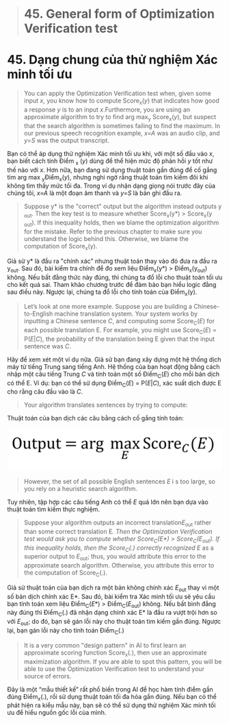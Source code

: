 > # 45. General form of Optimization Verification test

 # 45. Dạng chung của thử nghiệm Xác minh tối ưu


> You can apply the Optimization Verification test when, given some input ​*x​*, you know how to compute Score​<sub>x</sub>​(*y​*) that indicates how good a response ​*y​* is to an input ​*x*.​ Furthermore, you are using an approximate algorithm to try to find arg max​<sub>y</sub>​ Score​<sub>x</sub>​(*y​*), but suspect that the search algorithm is sometimes failing to find the maximum. In our previous speech recognition example, ​*x=A​* was an audio clip, and ​*y=S​* was the output transcript.

Bạn có thể áp dụng thử nghiệm Xác minh tối ưu khi, với một số đầu vào *x*, bạn biết cách tính Điểm <sub>x</sub> (*y*) dùng để thể hiện mức độ phản hồi *y* tốt như thế nào với *x*. Hơn nữa, bạn đang sử dụng thuật toán gần đúng để cố gắng tìm arg max <sub>y</sub>Điểm<sub>x</sub>(*y*), nhưng nghi ngờ rằng thuật toán tìm kiếm đôi khi không tìm thấy mức tối đa. Trong ví dụ nhận dạng giọng nói trước đây của chúng tôi, *x=A* là một đoạn âm thanh và *y=S* là bản ghi đầu ra.


> Suppose y* is the "correct" output but the algorithm instead outputs y​<sub>out</sub>​. Then the key test is to measure whether Score​<sub>x</sub>​(y*) > Score​<sub>x</sub>​(y​<sub>out</sub>). If this inequality holds, then we blame the optimization algorithm for the mistake. Refer to the previous chapter to make sure you understand the logic behind this. Otherwise, we blame the computation of Score​<sub>x</sub>​(y).

Giả sử y* là đầu ra "chính xác" nhưng thuật toán thay vào đó đưa ra đầu ra y<sub>out</sub>. Sau đó, bài kiểm tra chính để đo xem liệu Điểm<sub>x</sub>(y*) > Điểm<sub>x</sub>(y<sub>out</sub>) không. Nếu bất đẳng thức này đúng, thì chúng ta đổ lỗi cho thuật toán tối ưu cho kết quả sai. Tham khảo chương trước để đảm bảo bạn hiểu logic đằng sau điều này. Ngược lại, chúng ta đổ lỗi cho tính toán của Điểm<sub>x</sub>(y).

> Let’s look at one more example. Suppose you are building a Chinese-to-English machine translation system. Your system works by inputting a Chinese sentence ​*C*,​ and computing some Score​<sub>C</sub>​(​*E*)​ for each possible translation ​E.​ For example, you might use Score​<sub>C</sub>​(​*E*)​ = P(*E*|*C*), the probability of the translation being E given that the input sentence was ​*C*.

Hãy để xem xét một ví dụ nữa. Giả sử bạn đang xây dựng một hệ thống dịch máy từ tiếng Trung sang tiếng Anh. Hệ thống của bạn hoạt động bằng cách nhập một câu tiếng Trung *C* và tính toán một số Điểm<sub>C</sub>(*E*) cho mỗi bản dịch có thể E. Ví dụ: bạn có thể sử dụng Điểm<sub>C</sub>(*E*) = P(*E*|*C*), xác suất dịch được E cho rằng câu đầu vào là *C*.

> Your algorithm translates sentences by trying to compute:

Thuật toán của bạn dịch các câu bằng cách cố gắng tính toán:

![img](../imgs/C45_01.png)

> However, the set of all possible English sentences ​*E* i​ s too large, so you rely on a heuristic search algorithm.

Tuy nhiên, tập hợp các câu tiếng Anh có thể *E* quá lớn nên bạn dựa vào thuật toán tìm kiếm thực nghiệm.

> Suppose your algorithm outputs an incorrect translation ​*E​*<sub>out</sub>​ rather than some correct translation ​E​*. Then the Optimization Verification test would ask you to compute whether Score​<sub>C</sub>​(*E**) > Score​<sub>C</sub>​(*E*<sub>out</sub>). If this inequality holds, then the Score​<sub>C</sub>​(.) correctly recognized E* as a superior output to *E​*<sub>out</sub>​; thus, you would attribute this error to the approximate search algorithm. Otherwise, you attribute this error to the computation of Score​<sub>C</sub>​(.).

Giả sử thuật toán của bạn dịch ra một bản không chính xác *E*<sub>out</sub> thay vì một số bản dịch chính xác E*. Sau đó, bài kiểm tra Xác minh tối ưu sẽ yêu cầu bạn tính toán xem liệu Điểm<sub>C</sub>(*E**) > Điểm<sub>C</sub>(*E*<sub>out</sub>) không. Nếu bất bình đẳng này đúng thì Điểm<sub>C</sub>(.) đã nhận dạng chính xác E* là đầu ra vượt trội hơn so với *E*<sub>out</sub>; do đó, bạn sẽ gán lỗi này cho thuật toán tìm kiếm gần đúng. Ngược lại, bạn gán lỗi này cho tính toán Điểm<sub>C</sub>(.)

> It is a very common "design pattern" in AI to first learn an approximate scoring function Score​<sub>x</sub>​(.), then use an approximate maximization algorithm. If you are able to spot this pattern, you will be able to use the Optimization Verification test to understand your source of errors.

Đây là một “mẫu thiết kế” rất phổ biến trong AI để học hàm tính điểm gần đúng Điểm<sub>x</sub>(.), rồi sử dụng thuật toán tối đa hóa gần đúng. Nếu bạn có thể phát hiện ra kiểu mẫu này, bạn sẽ có thể sử dụng thử nghiệm Xác minh tối ưu để hiểu nguồn gốc lỗi của mình.
